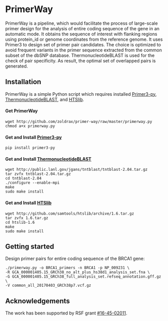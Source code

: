 # PrimerWay
PrimerWay is a pipeline, which would facilitate the process of large-scale primer design for the analysis of entire coding sequence of the gene in an automatic mode. It obtains the sequence of interest with flanking regions using protein_id or genome coordinates from the reference genome. It uses Primer3 to design set of primer pair candidates. The choice is optimized to avoid frequent variants in the primer sequence extracted from the common subset of the dbSNP database. ThermonucleotideBLAST is used for the check of pair specificity. As result, the optimal set of overlapped pairs is generated.

## Installation
PrimerWay is a simple Python script which requires installed [Primer3-py][1], [ThermonucleotideBLAST][2], and [HTSlib][3].
#### Get PrimerWay
```
wget http://github.com/zoldrax/primer-way/raw/master/primerway.py
chmod a+x primerway.py
```
#### Get and Install [Primer3-py][1]
```
pip install primer3-py
```
#### Get and Install [ThermonucleotideBLAST][2]
```
wget http://public.lanl.gov/jgans/tntblast/tntblast-2.04.tar.gz
tar zvfx tntblast-2.04.tar.gz
cd tntblast-2.04
./configure --enable-mpi
make
sudo make install
```
#### Get and Install [HTSlib][3]
```
wget http://github.com/samtools/htslib/archive/1.6.tar.gz
tar zvfx 1.6.tar.gz
cd htslib-1.6
make
sudo make install
```


## Getting started
Design primer pairs for entire coding sequence of the BRCA1 gene:
```
./primerway.py -o BRCA1_primers -n BRCA1 -p NP_009231 \
-R GCA_000001405.15_GRCh38_no_alt_plus_hs38d1_analysis_set.fna \
-G GCA_000001405.15_GRCh38_full_analysis_set.refseq_annotation.gff.gz \
-V common_all_20170403_GRCh38p7.vcf.gz
```

## Acknowledgements
The work has been supported by RSF grant [#16-45-02011][9].

[1]: http://github.com/libnano/primer3-py
[2]: http://public.lanl.gov/jgans/tntblast
[3]: http://www.htslib.org
[9]: http://rscf.ru/en/enprjcard?rid=16-45-02011
